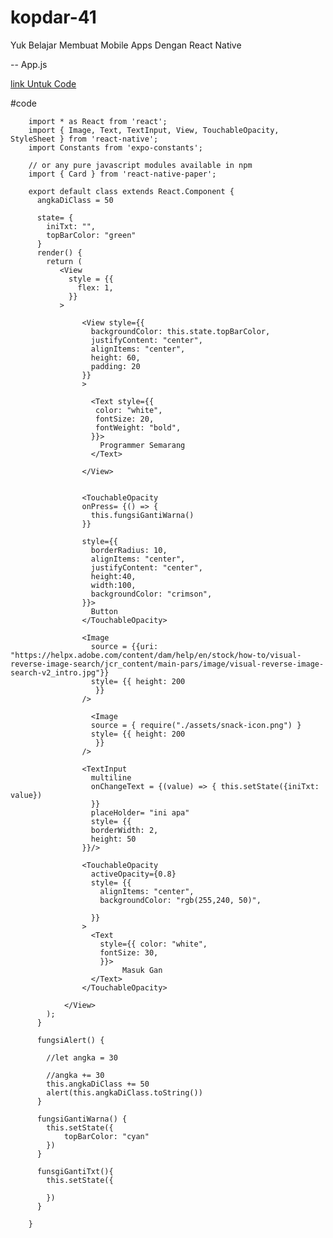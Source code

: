 # kopdar-41
Yuk Belajar Membuat Mobile Apps Dengan React Native 

-- App.js

[link Untuk Code](https://snack.expo.io/r18IySr7U)

#code

        import * as React from 'react';
        import { Image, Text, TextInput, View, TouchableOpacity, StyleSheet } from 'react-native';
        import Constants from 'expo-constants';

        // or any pure javascript modules available in npm
        import { Card } from 'react-native-paper';

        export default class extends React.Component {
          angkaDiClass = 50

          state= {
            iniTxt: "",
            topBarColor: "green"
          }
          render() {
            return (
               <View
                 style = {{
                   flex: 1,
                 }}
               >

                    <View style={{
                      backgroundColor: this.state.topBarColor,
                      justifyContent: "center",
                      alignItems: "center",
                      height: 60,
                      padding: 20
                    }}
                    >

                      <Text style={{
                       color: "white",
                       fontSize: 20,
                       fontWeight: "bold", 
                      }}>
                        Programmer Semarang
                      </Text>

                    </View>


                    <TouchableOpacity 
                    onPress= {() => {
                      this.fungsiGantiWarna()
                    }}

                    style={{
                      borderRadius: 10,
                      alignItems: "center",
                      justifyContent: "center",
                      height:40,
                      width:100,
                      backgroundColor: "crimson",
                    }}>
                      Button
                    </TouchableOpacity>

                    <Image 
                      source = {{uri: "https://helpx.adobe.com/content/dam/help/en/stock/how-to/visual-reverse-image-search/jcr_content/main-pars/image/visual-reverse-image-search-v2_intro.jpg"}}
                      style= {{ height: 200
                       }} 
                    />

                      <Image 
                      source = { require("./assets/snack-icon.png") }
                      style= {{ height: 200
                       }} 
                    />

                    <TextInput
                      multiline
                      onChangeText = {(value) => { this.setState({iniTxt: value})
                      }}
                      placeHolder= "ini apa"
                      style= {{
                      borderWidth: 2,
                      height: 50
                    }}/>

                    <TouchableOpacity
                      activeOpacity={0.8}
                      style= {{
                        alignItems: "center",
                        backgroundColor: "rgb(255,240, 50)",

                      }}
                    >
                      <Text
                        style={{ color: "white",
                        fontSize: 30,
                        }}>
                             Masuk Gan
                      </Text>
                    </TouchableOpacity>

                </View>
            );
          }

          fungsiAlert() {

            //let angka = 30

            //angka += 30
            this.angkaDiClass += 50
            alert(this.angkaDiClass.toString())
          }

          fungsiGantiWarna() {
            this.setState({
                topBarColor: "cyan"
            })
          }

          funsgiGantiTxt(){
            this.setState({

            })
          }

        }


